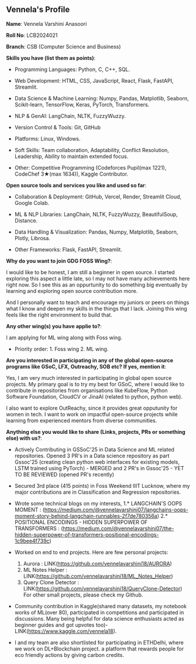 ## Vennela's Profile

**Name**: Vennela Varshini Anasoori

**Roll No**: LCB2024021

**Branch**: CSB (Computer Science and Business)

**Skills you have (list them as points)**: 

* Programming Languages: Python, C, C++, SQL.

* Web Development: HTML, CSS, JavaScript, React, Flask, FastAPI, Streamlit.

* Data Science & Machine Learning: Numpy, Pandas, Matplotlib, Seaborn, Scikit-learn, TensorFlow, Keras, PyTorch,  Transformers.

* NLP & GenAI: LangChain, NLTK, FuzzyWuzzy.

* Version Control & Tools: Git, GitHub

* Platforms: Linux, Windows.

* Soft Skills: Team collaboration, Adaptability, Conflict Resolution, Leadership, Ability to maintain extended focus.

* Other: Competitive Programming (Codeforces Pupil(max 1221), CodeChef 3★(max 1634)), Kaggle Contributor.


**Open source tools and services you like and used so far**:

* Collaboration & Deployment: GitHub, Vercel, Render, Streamlit Cloud, Google Colab.

* ML & NLP Libraries: LangChain, NLTK, FuzzyWuzzy, BeautifulSoup, Distance.

* Data Handling & Visualization: Pandas, Numpy, Matplotlib, Seaborn, Plotly, Librosa.

* Other Frameworks: Flask, FastAPI, Streamlit.


**Why do you want to join GDG FOSS Wing?**: 

I would like to be honest, I am still a beginner in open source. I started exploring this aspect a little late, so I may not have many achievements here right now. So I see this as an oppurtunity to do something big eventually by learning and exploring open source contribution more.

And I personally want to teach and encourage my juniors or peers on things what I know and deepen my skills in the things that I lack. Joining this wing feels like the right environment to build that.


**Any other wing(s) you have applie to?**:

I am applying for ML wing along with Foss wing.

* Priority order: 1. Foss wing  2. ML wing.


**Are you interested in participating in any of the global open-source programs like GSoC, LFX, Outreachy, SOB etc? If yes, mention it**:

Yes, I am very much interested in participating in global open source projects. My primary goal is to try my best for GSoC, where I would like to contribute in repositories from organisations like KubeFlow, Python Software Foundation, CloudCV or JinaAI (related to python, python web).

I also want to explore OutReachy, since it provides great opputunity for women in tech. I want to work on impactful open-source projects while learning from experienced mentors from diverse communities.


**Anything else you would like to share (Links, projects, PRs or something else) with us?**:
* Actively Contributing in GSSoC'25 in Data Science and ML related repositories. Opened 3 PR's in a Data science repository as part Gssoc'25 (creating clean python web interfaces for existing models, LSTM trained using PyTorch) - MERGED and 2 PR's in Gssoc'25 - YET TO BE REVIEWED (opened PR's recently)

* Secured 3rd place (415 points) in Foss Weekend IIIT Lucknow, where my major contributions are in Classification and Regression repositories.

* Wrote some technical blogs on my interests,
    1.* LANGCHAIN'S OOPS MOMENT : (https://medium.com/@vennelavarshini07/langchains-oops-moment-story-behind-langchain-runnables-2f7de780356a) 
    2.* POSITIONAL ENCODINGS - HIDDEN SUPERPOWER OF TRANSFORMERS : (https://medium.com/@vennelavarshini07/the-hidden-superpower-of-transformers-positional-encodings-1c9bee4f739c)

* Worked on end to end projects. Here are few personal projects:
   1. Aurora : LINK(https://github.com/vennelavarshini18/AURORA)
   2. ML Notes Helper : LINK(https://github.com/vennelavarshini18/ML_Notes_Helper)
   3. Query Clone Detector : LINK(https://github.com/vennelavarshini18/QueryClone-Detector)
   For other small projects, please check my Github.

* Community contribution in Kaggle(shared many datasets, my notebook works of ML(over 80), participated in competitions and participated in discussions. Many being helpful for data science enthusiasts acted as beginner guides and got upvotes too)- LINK(https://www.kaggle.com/vennela18).

* I and my team are also shortlisted for participating in ETHDelhi, where we work on DL+Blockchain project. a platform that rewards people for eco friendly actions by giving carbon credits.